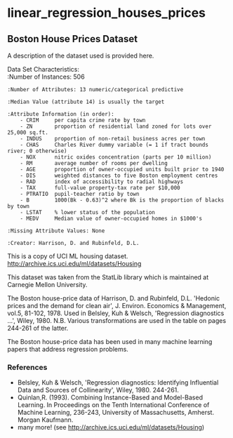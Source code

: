 # linear_regression_houses_prices

## Boston House Prices Dataset

A description of the dataset used is provided here.

Data Set Characteristics:  
 :Number of Instances: 506

    :Number of Attributes: 13 numeric/categorical predictive

    :Median Value (attribute 14) is usually the target

    :Attribute Information (in order):
        - CRIM     per capita crime rate by town
        - ZN       proportion of residential land zoned for lots over 25,000 sq.ft.
        - INDUS    proportion of non-retail business acres per town
        - CHAS     Charles River dummy variable (= 1 if tract bounds river; 0 otherwise)
        - NOX      nitric oxides concentration (parts per 10 million)
        - RM       average number of rooms per dwelling
        - AGE      proportion of owner-occupied units built prior to 1940
        - DIS      weighted distances to five Boston employment centres
        - RAD      index of accessibility to radial highways
        - TAX      full-value property-tax rate per $10,000
        - PTRATIO  pupil-teacher ratio by town
        - B        1000(Bk - 0.63)^2 where Bk is the proportion of blacks by town
        - LSTAT    % lower status of the population
        - MEDV     Median value of owner-occupied homes in $1000's

    :Missing Attribute Values: None

    :Creator: Harrison, D. and Rubinfeld, D.L.

This is a copy of UCI ML housing dataset.
http://archive.ics.uci.edu/ml/datasets/Housing

This dataset was taken from the StatLib library which is maintained at Carnegie Mellon University.

The Boston house-price data of Harrison, D. and Rubinfeld, D.L. 'Hedonic
prices and the demand for clean air', J. Environ. Economics & Management,
vol.5, 81-102, 1978. Used in Belsley, Kuh & Welsch, 'Regression diagnostics
...', Wiley, 1980. N.B. Various transformations are used in the table on
pages 244-261 of the latter.

The Boston house-price data has been used in many machine learning papers that address regression
problems.

### References

- Belsley, Kuh & Welsch, 'Regression diagnostics: Identifying Influential Data and Sources of Collinearity', Wiley, 1980. 244-261.
- Quinlan,R. (1993). Combining Instance-Based and Model-Based Learning. In Proceedings on the Tenth International Conference of Machine Learning, 236-243, University of Massachusetts, Amherst. Morgan Kaufmann.
- many more! (see http://archive.ics.uci.edu/ml/datasets/Housing)

